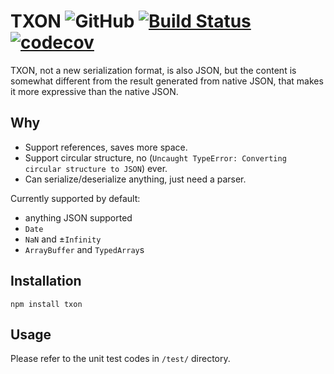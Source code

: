 # TXON ![GitHub](https://img.shields.io/github/license/y1j2x34/txon.svg?style=social) [![Build Status](https://travis-ci.org/y1j2x34/txon.svg?branch=master)](https://travis-ci.org/y1j2x34/txon) [![codecov](https://codecov.io/gh/y1j2x34/txon/branch/master/graph/badge.svg)](https://codecov.io/gh/y1j2x34/txon)

TXON, not a new serialization format, is also JSON, but the content is somewhat different from the result generated from native JSON, that makes it more expressive than the native JSON.

## Why

- Support references, saves more space.
- Support circular structure, no (`Uncaught TypeError: Converting circular structure to JSON`) ever.
- Can serialize/deserialize anything, just need a parser.

Currently supported by default:

- anything JSON supported
- `Date`
- `NaN` and ±`Infinity`
- `ArrayBuffer` and `TypedArray`s

## Installation

`npm install txon`

## Usage

Please refer to the unit test codes in `/test/` directory.
